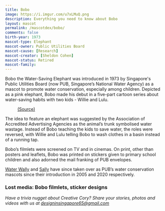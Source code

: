 ```yaml
---
title: Bobo
image: https://i.imgur.com/u7xLMuQ.png
description: Everything you need to know about Bobo
layout: mascot
permalink: /mascotdex/bobo/
comments: false
birth-year: 1973
mascot-type: Elephant
mascot-owner: Public Utilities Board
mascot-cause: [Research]
mascot-creator: [Sheldon Cohen]
mascot-status: Retired
mascot-family:
---
```


Bobo the Water-Saving Elephant was introduced in 1973 by Singapore's Public Utilities Board (now PUB, Singapore’s National Water Agency) as a mascot to promote water conservation, especially among children. Depicted as a pink elephant, Bobo made his debut in a five-part cartoon series about water-saving habits with two kids - Willie and Lulu. 

<figure>
<img src="https://i.imgur.com/SUWtr5k.jpg" alt="">
<figcaption> <a href="https://www.facebook.com/photo.php?fbid=1071993799509251&id=166565800052060&set=a.170987719609868">(Source)</a></figcaption>
</figure>

The idea to feature an elephant was suggested by the Association of Accredited Advertising Agencies as the animal’s trunk symbolised water wastage. Instead of Bobo teaching the kids to save water, the roles were reversed, with Willie and Lulu telling Bobo to wash clothes in a basin instead of a running tap. 
 
Bobo’s filmlets were screened on TV and in cinemas. On print, other than posters and leaflets, Bobo was printed on stickers given to primary school children and also adorned the mail franking of PUB envelopes. 

<a href="https://www.designinsingapore.com/mascotdex/water-wally/">Water Wally</a> and <a href="https://www.designinsingapore.com/mascotdex/water-sally/">Sally</a> have since taken over as PUB’s water conservation mascots since their introduction in 2005 and 2020 respectively.

<h3>Lost media: Bobo filmlets, sticker designs</h3>

<i>Have a trivia nugget about Creative Cory? Share your stories, photos and videos with us at designinsingapore65@gmail.com</i>

